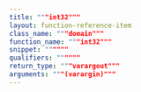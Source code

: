 ```yaml
---
title: """int32"""
layout: function-reference-item
class_name: """domain"""
function_name: """int32"""
snippet: """"""
qualifiers: """"""
return_type: """varargout"""
arguments: """(varargin)"""
---
```



